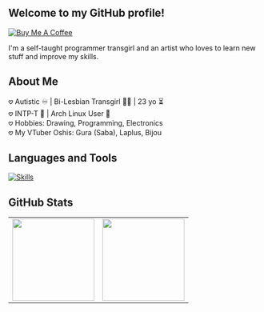 ## Welcome to my GitHub profile!

[![Buy Me A Coffee](https://img.shields.io/badge/Buy%20Me%20A%20Coffee-FFDD00?style=for-the-badge&logo=buymeacoffee&logoColor=black)](https://www.buymeacoffee.com/skyethedoggy)

I'm a self-taught programmer transgirl and an artist who loves to learn new stuff and improve my skills.

## About Me
𖹭 Autistic ♾️ | Bi-Lesbian Transgirl 🏳️‍⚧️ | 23 yo ⏳</br>
𖹭 INTP-T 💭 | Arch Linux User 🐧</br>
𖹭 Hobbies: Drawing, Programming, Electronics</br>
𖹭 My VTuber Oshis: Gura (Saba), Laplus, Bijou</br>

## Languages and Tools
[![Skills](https://skillicons.dev/icons?i=discord,bots,arch,linux,md,vscode,git,github,nodejs,react,vite,raspberrypi,js,ts,py,html,css,sass,tailwind)](https://skillicons.dev)

## GitHub Stats
<table>
  <tr>
    <td>
      <img height="164px" src="https://github-readme-stats.vercel.app/api?username=SkyeTheDoggy&show_icons=true&count_private=false&hide_border=true&theme=onedark" />
    </td>
    <td>
      <img height="164px" src="https://github-readme-stats.vercel.app/api/top-langs/?username=SkyeTheDoggy&hide_border=true&count_private=false&layout=compact&theme=onedark" />
    </td>
  </tr>
</table>
